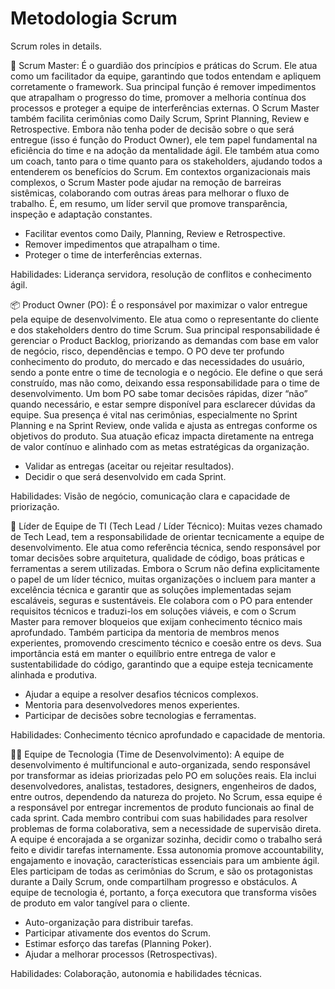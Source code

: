 # Metodologia Scrum
Scrum roles in details.

🔧 Scrum Master: 
É o guardião dos princípios e práticas do Scrum. Ele atua como um facilitador da equipe, garantindo que todos entendam e apliquem corretamente o framework. Sua principal função é remover impedimentos que atrapalham o progresso do time, promover a melhoria contínua dos processos e proteger a equipe de interferências externas. O Scrum Master também facilita cerimônias como Daily Scrum, Sprint Planning, Review e Retrospective. Embora não tenha poder de decisão sobre o que será entregue (isso é função do Product Owner), ele tem papel fundamental na eficiência do time e na adoção da mentalidade ágil. Ele também atua como um coach, tanto para o time quanto para os stakeholders, ajudando todos a entenderem os benefícios do Scrum. Em contextos organizacionais mais complexos, o Scrum Master pode ajudar na remoção de barreiras sistêmicas, colaborando com outras áreas para melhorar o fluxo de trabalho. É, em resumo, um líder servil que promove transparência, inspeção e adaptação constantes.

- Facilitar eventos como Daily, Planning, Review e Retrospective.  
- Remover impedimentos que atrapalham o time.  
- Proteger o time de interferências externas.

Habilidades: Liderança servidora, resolução de conflitos e conhecimento ágil.

📦 Product Owner (PO): 
É o responsável por maximizar o valor entregue pela equipe de desenvolvimento. Ele atua como o representante do cliente e dos stakeholders dentro do time Scrum. Sua principal responsabilidade é gerenciar o Product Backlog, priorizando as demandas com base em valor de negócio, risco, dependências e tempo. O PO deve ter profundo conhecimento do produto, do mercado e das necessidades do usuário, sendo a ponte entre o time de tecnologia e o negócio. Ele define o que será construído, mas não como, deixando essa responsabilidade para o time de desenvolvimento. Um bom PO sabe tomar decisões rápidas, dizer “não” quando necessário, e estar sempre disponível para esclarecer dúvidas da equipe. Sua presença é vital nas cerimônias, especialmente no Sprint Planning e na Sprint Review, onde valida e ajusta as entregas conforme os objetivos do produto. Sua atuação eficaz impacta diretamente na entrega de valor contínuo e alinhado com as metas estratégicas da organização.

- Validar as entregas (aceitar ou rejeitar resultados).  
- Decidir o que será desenvolvido em cada Sprint. 

Habilidades: Visão de negócio, comunicação clara e capacidade de priorização.

🧠 Líder de Equipe de TI (Tech Lead / Líder Técnico): 
Muitas vezes chamado de Tech Lead, tem a responsabilidade de orientar tecnicamente a equipe de desenvolvimento. Ele atua como referência técnica, sendo responsável por tomar decisões sobre arquitetura, qualidade de código, boas práticas e ferramentas a serem utilizadas. Embora o Scrum não defina explicitamente o papel de um líder técnico, muitas organizações o incluem para manter a excelência técnica e garantir que as soluções implementadas sejam escaláveis, seguras e sustentáveis. Ele colabora com o PO para entender requisitos técnicos e traduzi-los em soluções viáveis, e com o Scrum Master para remover bloqueios que exijam conhecimento técnico mais aprofundado. Também participa da mentoria de membros menos experientes, promovendo crescimento técnico e coesão entre os devs. Sua importância está em manter o equilíbrio entre entrega de valor e sustentabilidade do código, garantindo que a equipe esteja tecnicamente alinhada e produtiva.

- Ajudar a equipe a resolver desafios técnicos complexos.  
- Mentoria para desenvolvedores menos experientes.  
- Participar de decisões sobre tecnologias e ferramentas.

Habilidades: Conhecimento técnico aprofundado e capacidade de mentoria. 

👨‍💻 Equipe de Tecnologia (Time de Desenvolvimento): 
A equipe de desenvolvimento é multifuncional e auto-organizada, sendo responsável por transformar as ideias priorizadas pelo PO em soluções reais. Ela inclui desenvolvedores, analistas, testadores, designers, engenheiros de dados, entre outros, dependendo da natureza do projeto. No Scrum, essa equipe é a responsável por entregar incrementos de produto funcionais ao final de cada sprint. Cada membro contribui com suas habilidades para resolver problemas de forma colaborativa, sem a necessidade de supervisão direta. A equipe é encorajada a se organizar sozinha, decidir como o trabalho será feito e dividir tarefas internamente. Essa autonomia promove accountability, engajamento e inovação, características essenciais para um ambiente ágil. Eles participam de todas as cerimônias do Scrum, e são os protagonistas durante a Daily Scrum, onde compartilham progresso e obstáculos. A equipe de tecnologia é, portanto, a força executora que transforma visões de produto em valor tangível para o cliente.

- Auto-organização para distribuir tarefas.  
- Participar ativamente dos eventos do Scrum.  
- Estimar esforço das tarefas (Planning Poker).  
- Ajudar a melhorar processos (Retrospectivas).  

Habilidades: Colaboração, autonomia e habilidades técnicas.  
